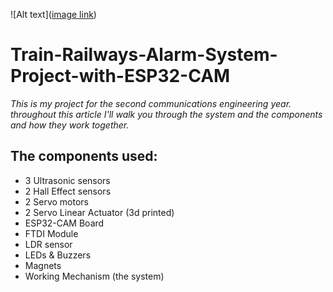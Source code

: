 ![Alt text]([image link](https://github.com/MuhammadNaeim/Train-Railways-Alarm-System-Project-with-ESP32-CAM/blob/7199c191469f812ef1f9d3b0ecf027cd8eb2dff5/train%20railways.jpg))
# Train-Railways-Alarm-System-Project-with-ESP32-CAM
*This is my project for the second communications engineering year. throughout this article I'll walk you through the system and the components and how they work together.*

## The components used:
- 3 Ultrasonic sensors
- 2 Hall Effect sensors
- 2 Servo motors
- 2 Servo Linear Actuator (3d printed)
- ESP32-CAM Board
- FTDI Module
- LDR sensor
- LEDs & Buzzers
- Magnets
- Working Mechanism (the system)
